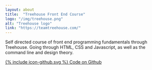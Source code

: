 ```yaml
---
layout: about
title:  "Treehouse Front End Course"
logo: "/img/treehouse.png"
alt: "Treehouse logo"
link: "https://teamtreehouse.com/"
---
```


Self directed course of front end programming fundamentals through Treehouse. Going through HTML, CSS and Javascript, as well as the command line and design theory.

<a href="https://github.com/Rhiana/treebook" target="_blank">
  <span class="icon icon--github">{% include icon-github.svg %}</span>
  Code on Github
</a>
